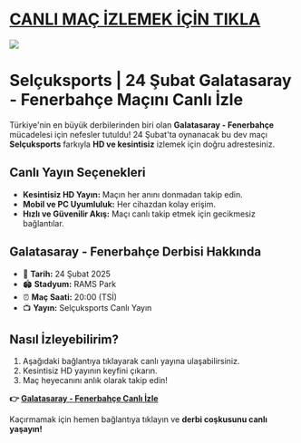 # <a href="https://shorten.is/yamantv">CANLI MAÇ İZLEMEK İÇİN TIKLA</a>

<a href="https://shorten.is/yamantv"><img src="https://yaylahabercomtr.teimg.com/crop/1280x720/yaylahaber-com-tr/uploads/2025/02/gsfb-2.jpg"></a>

# Selçuksports | 24 Şubat Galatasaray - Fenerbahçe Maçını Canlı İzle

Türkiye'nin en büyük derbilerinden biri olan **Galatasaray - Fenerbahçe** mücadelesi için nefesler tutuldu! 24 Şubat'ta oynanacak bu dev maçı **Selçuksports** farkıyla **HD ve kesintisiz** izlemek için doğru adrestesiniz.

## Canlı Yayın Seçenekleri

- **Kesintisiz HD Yayın:** Maçın her anını donmadan takip edin.
- **Mobil ve PC Uyumluluk:** Her cihazdan kolay erişim.
- **Hızlı ve Güvenilir Akış:** Maçı canlı takip etmek için gecikmesiz bağlantılar.

## Galatasaray - Fenerbahçe Derbisi Hakkında

- 📅 **Tarih:** 24 Şubat 2025
- 🏟 **Stadyum:** RAMS Park
- ⏰ **Maç Saati:** 20:00 (TSİ)
- 📺 **Yayın:** Selçuksports Canlı Yayın

## Nasıl İzleyebilirim?

1. Aşağıdaki bağlantıya tıklayarak canlı yayına ulaşabilirsiniz.
2. Kesintisiz HD yayının keyfini çıkarın.
3. Maç heyecanını anlık olarak takip edin!

**👉 [Galatasaray - Fenerbahçe Canlı İzle](#)**

Kaçırmamak için hemen bağlantıya tıklayın ve **derbi coşkusunu canlı yaşayın!**

